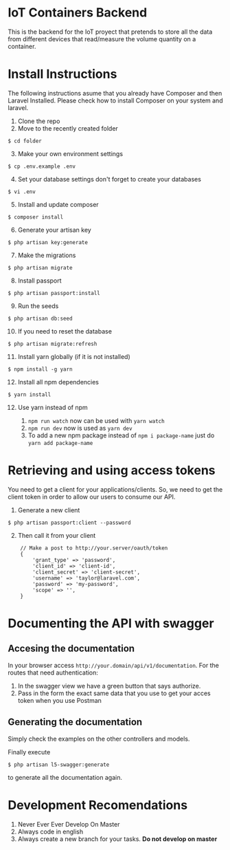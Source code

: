 # IoT Containers Backend

This is the backend for the IoT proyect that pretends to store all the data from different devices that read/measure the volume quantity on a container.

# Install Instructions
The following instructions asume that you already have Composer and then Laravel Installed. Please check how to install Composer on your system and laravel.

1. Clone the repo
2. Move to the recently created folder
```shell
$ cd folder
```
3. Make your own environment settings
```shell
$ cp .env.example .env
```

4. Set your database settings don't forget to create your databases 
```shell
$ vi .env
```

5. Install and update composer
```shell
$ composer install
```

6. Generate your artisan key
```shell
$ php artisan key:generate
```

7. Make the migrations
```shell
$ php artisan migrate
```

8. Install passport
```shell
$ php artisan passport:install
```

9. Run the seeds 
```shell
$ php artisan db:seed
```

10. If you need to reset the database
```shell
$ php artisan migrate:refresh
```

11. Install yarn globally (if it is not installed)
```shell
$ npm install -g yarn
```

12. Install all npm dependencies
```shell
$ yarn install
```

12. Use yarn instead of npm

    1. `npm run watch` now can be used with `yarn watch`
    2. `npm run dev` now is used as `yarn dev`
    3. To add a new npm package instead of `npm i package-name` just do `yarn add package-name`

# Retrieving and using access tokens

You need to get a client for your applications/clients. So, we need to get the client token in order to allow our users to consume our API.

1. Generate a new client
```shell
$ php artisan passport:client --password
```

2. Then call it from your client
```
    // Make a post to http://your.server/oauth/token
    {
        'grant_type' => 'password',
        'client_id' => 'client-id',
        'client_secret' => 'client-secret',
        'username' => 'taylor@laravel.com',
        'password' => 'my-password',
        'scope' => '',
    }
```

# Documenting the API with swagger

## Accesing the documentation

In your browser access `http://your.domain/api/v1/documentation`.
For the routes that need authentication:
1. In the swagger view we have a green button that says authorize.
2. Pass in the form the exact same data that you use to get your acces token when you use Postman

## Generating the documentation
Simply check the examples on the other controllers and models.

Finally execute 
```shell
$ php artisan l5-swagger:generate
```
to generate all the documentation again.

# Development Recomendations
1. Never Ever Ever Develop On Master
2. Always code in english
3. Always create a new branch for your tasks. **Do not develop on master** 
